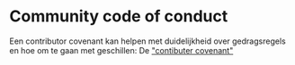 # Community code of conduct

Een contributor covenant kan helpen met duidelijkheid over gedragsregels en hoe om te gaan met geschillen: 
De <a href="https://www.contributor-covenant.org/">"contibuter covenant"</a> 
